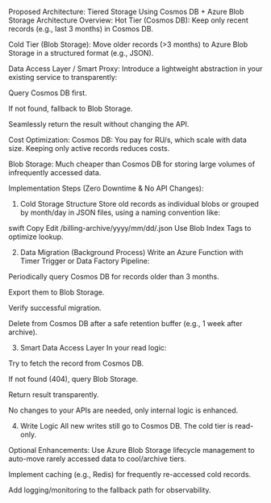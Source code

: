 Proposed Architecture: Tiered Storage Using Cosmos DB + Azure Blob Storage
Architecture Overview:
Hot Tier (Cosmos DB): Keep only recent records (e.g., last 3 months) in Cosmos DB.

Cold Tier (Blob Storage): Move older records (>3 months) to Azure Blob Storage in a structured format (e.g., JSON).

Data Access Layer / Smart Proxy: Introduce a lightweight abstraction in your existing service to transparently:

Query Cosmos DB first.

If not found, fallback to Blob Storage.

Seamlessly return the result without changing the API.

Cost Optimization:
Cosmos DB: You pay for RU/s, which scale with data size. Keeping only active records reduces costs.

Blob Storage: Much cheaper than Cosmos DB for storing large volumes of infrequently accessed data.

Implementation Steps (Zero Downtime & No API Changes):
1. Cold Storage Structure
Store old records as individual blobs or grouped by month/day in JSON files, using a naming convention like:

swift
Copy
Edit
/billing-archive/yyyy/mm/dd/<record-id>.json
Use Blob Index Tags to optimize lookup.

2. Data Migration (Background Process)
Write an Azure Function with Timer Trigger or Data Factory Pipeline:

Periodically query Cosmos DB for records older than 3 months.

Export them to Blob Storage.

Verify successful migration.

Delete from Cosmos DB after a safe retention buffer (e.g., 1 week after archive).

3. Smart Data Access Layer
In your read logic:

Try to fetch the record from Cosmos DB.

If not found (404), query Blob Storage.

Return result transparently.

No changes to your APIs are needed, only internal logic is enhanced.

4. Write Logic
All new writes still go to Cosmos DB. The cold tier is read-only.

Optional Enhancements:
Use Azure Blob Storage lifecycle management to auto-move rarely accessed data to cool/archive tiers.

Implement caching (e.g., Redis) for frequently re-accessed cold records.

Add logging/monitoring to the fallback path for observability.

